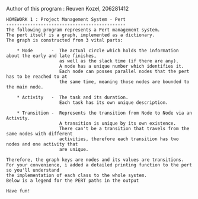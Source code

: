 
Author of this program :
Reuven Kozel, 206281412

    HOMEWORK 1 : Project Management System - Pert
    ---------------------------------------------
    The following program represents a Pert management system.
    The pert itself is a graph, implemented as a dictionary.
    The graph is constructed from 3 vital parts:

        * Node       -  The actual circle which holds the information about the early and late finishes,
                        as well as the slack time (if there are any).
                        A node has a unique number which identifies it.
                        Each node can posses parallel nodes that the pert has to be reached to at
                        the same time, meaning those nodes are bounded to the main node.

        * Activity   -  The task and its duration.
                        Each task has its own unique description.

        * Transition -  Represents the transition from Node to Node via an Activity.
                        A transition is unique by its own existence.
                        There can't be a transition that travels from the same nodes with different
                        activities, therefore each transition has two nodes and one activity that
                        are unique.

    Therefore, the graph keys are nodes and its values are transitions.
    For your convenience, i added a detailed printing function to the pert so you'll understand
    the implementation of each class to the whole system.
    Below is a legend for the PERT paths in the output
    
    Have fun!
